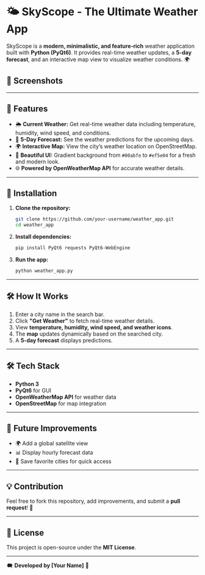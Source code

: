 # 🌤 SkyScope - The Ultimate Weather App

SkyScope is a **modern, minimalistic, and feature-rich** weather application built with **Python (PyQt6)**. It provides real-time weather updates, a **5-day forecast**, and an interactive map view to visualize weather conditions. 🌍

## 📸 Screenshots  


---

## 🚀 Features  
- 🌦 **Current Weather:** Get real-time weather data including temperature, humidity, wind speed, and conditions.  
- 📅 **5-Day Forecast:** See the weather predictions for the upcoming days.  
- 🌍 **Interactive Map:** View the city’s weather location on OpenStreetMap.  
- 🌈 **Beautiful UI:** Gradient background from `#00abfe` to `#ef5e04` for a fresh and modern look.  
- 🌐 **Powered by OpenWeatherMap API** for accurate weather details.  

---

## 👥 Installation  
1. **Clone the repository:**  
   ```sh
   git clone https://github.com/your-username/weather_app.git
   cd weather_app
   ```
2. **Install dependencies:**  
   ```sh
   pip install PyQt6 requests PyQt6-WebEngine
   ```
3. **Run the app:**  
   ```sh
   python weather_app.py
   ```

---

## 🛠 How It Works  
1. Enter a city name in the search bar.  
2. Click **"Get Weather"** to fetch real-time weather details.  
3. View **temperature, humidity, wind speed, and weather icons**.  
4. The **map** updates dynamically based on the searched city.  
5. A **5-day forecast** displays predictions.  

---

## 🛠 Tech Stack  
- **Python 3**  
- **PyQt6** for GUI  
- **OpenWeatherMap API** for weather data  
- **OpenStreetMap** for map integration  

---

## 🌟 Future Improvements  
- 🌍 Add a global satellite view  
- 📊 Display hourly forecast data  
- 📌 Save favorite cities for quick access  

---

## 💡 Contribution  
Feel free to fork this repository, add improvements, and submit a **pull request**! 🤝  

---

## 🐜 License  
This project is open-source under the **MIT License**.  

---

🗮 **Developed by [Your Name]** 🚀
